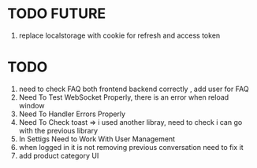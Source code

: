 # TODO FUTURE
1. replace localstorage with cookie for refresh and access token

# TODO
1. need to check FAQ both frontend backend correctly , add user for FAQ
2. Need To Test WebSocket Properly, there is an error when reload window
3. Need To Handler Errors Properly
4. Need To Check toast => i used another libray, need to check i can go with the previous library
5. In Settigs Need to Work With User Management
6. when logged in it is not removing previous conversation need to fix it
7. add product category UI